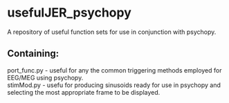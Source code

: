 # usefulJER_psychopy
A repository of useful function sets for use in conjunction with psychopy.

## Containing:
port_func.py - useful for any the common triggering methods employed for EEG/MEG using psychopy.<br />
stimMod.py - usefu for producing sinusoids ready for use in psychopy and selecting the most appropriate frame to be displayed. <br />
